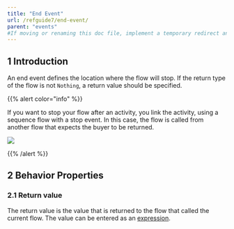 ```yaml
---
title: "End Event"
url: /refguide7/end-event/
parent: "events"
#If moving or renaming this doc file, implement a temporary redirect and let the respective team know they should update the URL in the product. See Mapping to Products for more details.
---
```


## 1 Introduction

An end event defines the location where the flow will stop. If the return type of the flow is 
not `Nothing`, a return value should be specified.

{{% alert color="info" %}}

If you want to stop your flow after an activity, you link the activity, using a sequence flow with a stop event. In this case, the flow is called from another flow that expects the buyer to be returned.

![](/attachments/refguide7/desktop-modeler/application-logic/common-elements/events/end-event/917940.png)

{{% /alert %}}

## 2 Behavior Properties

### 2.1 Return value

The return value is the value that is returned to the flow that called the current flow. The value can be entered as an [expression](/refguide7/expressions/).
